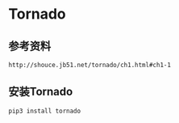 # Tornado

## 参考资料
```	
http://shouce.jb51.net/tornado/ch1.html#ch1-1

```	




## 安装Tornado

```	
pip3 install tornado
```



